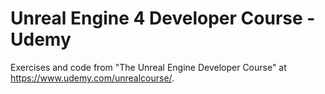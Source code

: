 # Unreal Engine 4 Developer Course - Udemy #


Exercises and code from "The Unreal Engine Developer Course" at https://www.udemy.com/unrealcourse/.

